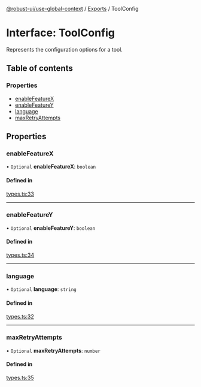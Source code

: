 [@robust-ui/use-global-context](../README.md) / [Exports](../modules.md) / ToolConfig

# Interface: ToolConfig

Represents the configuration options for a tool.

## Table of contents

### Properties

- [enableFeatureX](ToolConfig.md#enablefeaturex)
- [enableFeatureY](ToolConfig.md#enablefeaturey)
- [language](ToolConfig.md#language)
- [maxRetryAttempts](ToolConfig.md#maxretryattempts)

## Properties

### enableFeatureX

• `Optional` **enableFeatureX**: `boolean`

#### Defined in

[types.ts:33](https://github.com/nahuelRosas/robust-ui/blob/3f22d4a/packages/hooks/use-global-context/src/types.ts#L33)

___

### enableFeatureY

• `Optional` **enableFeatureY**: `boolean`

#### Defined in

[types.ts:34](https://github.com/nahuelRosas/robust-ui/blob/3f22d4a/packages/hooks/use-global-context/src/types.ts#L34)

___

### language

• `Optional` **language**: `string`

#### Defined in

[types.ts:32](https://github.com/nahuelRosas/robust-ui/blob/3f22d4a/packages/hooks/use-global-context/src/types.ts#L32)

___

### maxRetryAttempts

• `Optional` **maxRetryAttempts**: `number`

#### Defined in

[types.ts:35](https://github.com/nahuelRosas/robust-ui/blob/3f22d4a/packages/hooks/use-global-context/src/types.ts#L35)
